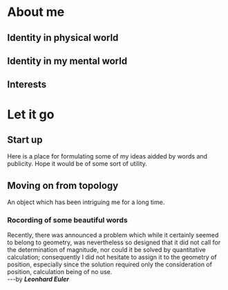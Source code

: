 
# About me
## Identity in physical world
## Identity in my mental world 
## Interests

# Let it go
## Start up

Here is a place for formulating some of my ideas aidded by words and publicity. Hope it would be of some sort of utility. 

## Moving on from topology

An object which has been intriguing me for a long time.

### Rocording of some beautiful words

Recently, there was announced a problem which while it certainly seemed to belong to geometry, was nevertheless so designed that it did not call for the determination of magnitude, nor could it be solved by quantitative calculation; consequently I did not hesitate to assign it to the geometry of position, especially since the solution required only the consideration of position, calculation being of no use.  
---by **_Leonhard Euler_**
